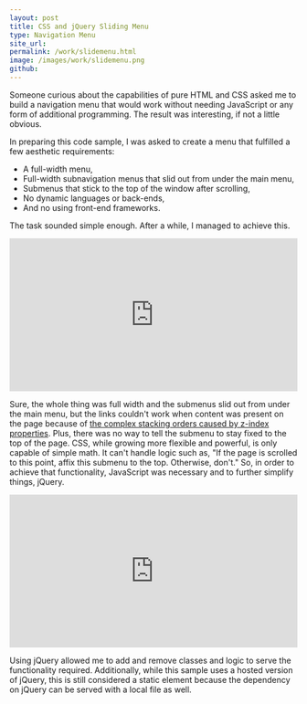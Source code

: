 ```yaml
---
layout: post
title: CSS and jQuery Sliding Menu 
type: Navigation Menu
site_url: 
permalink: /work/slidemenu.html
image: /images/work/slidemenu.png
github:
---
```



Someone curious about the capabilities of pure HTML and CSS asked me to build a navigation menu that would work without needing JavaScript or any form of additional programming. The result was interesting, if not a little obvious.

In preparing this code sample, I was asked to create a menu that fulfilled a few aesthetic requirements:

<ul>
  <li>A full-width menu,</li>
  <li>Full-width subnavigation menus that slid out from under the main menu,</li>
  <li>Submenus that stick to the top of the window after scrolling,</li>
  <li>No dynamic languages or back-ends,</li>
  <li>And no using front-end frameworks.</li>
</ul>

<p>The task sounded simple enough. After a while, I managed to achieve this.</p>

<iframe height='268' scrolling='no' src='https://codepen.io/cdvillard/embed/MYPEaw/?height=268' frameborder='no' allowtransparency='true' allowfullscreen='true' style='width: 100%;'>See the Pen <a href='http://codepen.io/cdvillard/pen/MYPEaw/'>MYPEaw</a> by Charles V. (<a href='http://codepen.io/cdvillard'>@cdvillard</a>) on <a href='http://codepen.io'>CodePen</a>.
</iframe>

  <p>Sure, the whole thing was full width and the submenus slid out from under the main menu, but the links couldn't work when content was present on the page because of <a href="https://developer.mozilla.org/en-US/docs/Web/Guide/CSS/Understanding_z_index">the complex stacking orders caused by  z-index properties</a>. Plus, there was no way to tell the submenu to stay fixed to the top of the page. CSS, while growing more flexible and powerful, is only capable of simple math. It can't handle logic such as, "If the page is scrolled to this point, affix this submenu to the top. Otherwise, don't." So, in order to achieve that functionality, JavaScript was necessary and to further simplify things, jQuery.</p>

<iframe height='268' scrolling='no' src='https://codepen.io/cdvillard/embed/JoeMZo/?height=268' frameborder='no' allowtransparency='true' allowfullscreen='true' style='width: 100%;'>See the Pen <a href='http://codepen.io/cdvillard/pen/JoeMZo/'>JoeMZo</a> by Charles V. (<a href='http://codepen.io/cdvillard'>@cdvillard</a>) on <a href='http://codepen.io'>CodePen</a>.
</iframe>

<p>Using jQuery allowed me to add and remove classes and logic to serve the functionality required. Additionally, while this sample uses a hosted version of jQuery, this is still considered a static element because the dependency on jQuery can be served with a local file as well.</p>
